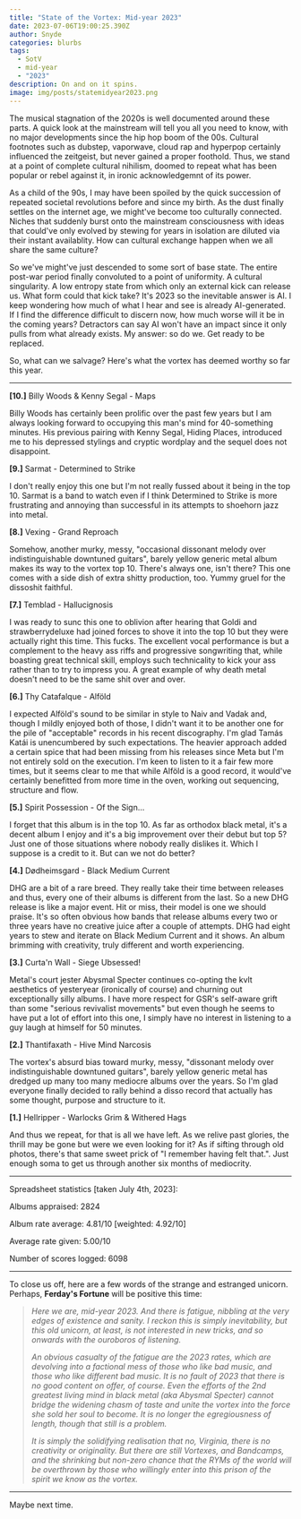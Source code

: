 ```yaml
---
title: "State of the Vortex: Mid-year 2023"
date: 2023-07-06T19:00:25.390Z
author: Snyde
categories: blurbs
tags:
  - SotV
  - mid-year
  - "2023"
description: On and on it spins.
image: img/posts/statemidyear2023.png
---
```

The musical stagnation of the 2020s is well documented around these parts. A quick look at the mainstream will tell you all you need to know, with no major developments since the hip hop boom of the 00s. Cultural footnotes such as dubstep, vaporwave, cloud rap and hyperpop certainly influenced the zeitgeist, but never gained a proper foothold. Thus, we stand at a point of complete cultural nihilism, doomed to repeat what has been popular or rebel against it, in ironic acknowledgemnt of its power.

As a child of the 90s, I may have been spoiled by the quick succession of repeated societal revolutions before and since my birth. As the dust finally settles on the internet age, we might've become too culturally connected. Niches that suddenly burst onto the mainstream consciousness with ideas that could've only evolved by stewing for years in isolation are diluted via their instant availablity. How can cultural exchange happen when we all share the same culture?

So we've might've just descended to some sort of base state. The entire post-war period finally convoluted to a point of uniformity. A cultural singularity. A low entropy state from which only an external kick can release us. What form could that kick take? It's 2023 so the inevitable answer is AI. I keep wondering how much of what I hear and see is already AI-generated. If I find the difference difficult to discern now, how much worse will it be in the coming years? Detractors can say AI won't have an impact since it only pulls from what already exists. My answer: so do we. Get ready to be replaced.

So, what can we salvage? Here's what the vortex has deemed worthy so far this year.

- - -

**\[10.]** Billy Woods & Kenny Segal - Maps

Billy Woods has certainly been prolific over the past few years but I am always looking forward to occupying this man's mind for 40-something minutes. His previous pairing with Kenny Segal, Hiding Places, introduced me to his depressed stylings and cryptic wordplay and the sequel does not disappoint.

**\[9.]** Sarmat - Determined to Strike

I don't really enjoy this one but I'm not really fussed about it being in the top 10. Sarmat is a band to watch even if I think Determined to Strike is more frustrating and annoying than successful in its attempts to shoehorn jazz into metal.

**\[8.]** Vexing - Grand Reproach

Somehow, another murky, messy, "occasional dissonant melody over indistinguishable downtuned guitars", barely yellow generic metal album makes its way to the vortex top 10. There's always one, isn't there? This one comes with a side dish of extra shitty production, too. Yummy gruel for the dissoshit faithful.

**\[7.]** Temblad - Hallucignosis

I was ready to sunc this one to oblivion after hearing that Goldi and strawberrydeluxe had joined forces to shove it into the top 10 but they were actually right this time. This fucks. The excellent vocal performance is but a complement to the heavy ass riffs and progressive songwriting that, while boasting great technical skill, employs such technicality to kick your ass rather than to try to impress you. A great example of why death metal doesn't need to be the same shit over and over.

**\[6.]** Thy Catafalque - Alföld

I expected Alföld's sound to be similar in style to Naiv and Vadak and, though I mildly enjoyed both of those, I didn't want it to be another one for the pile of "acceptable" records in his recent discography. I'm glad Tamás Katái is unencumbered by such expectations. The heavier approach added a certain spice that had been missing from his releases since Meta but I'm not entirely sold on the execution. I'm keen to listen to it a fair few more times, but it seems clear to me that while Alföld is a good record, it would've certainly benefitted from more time in the oven, working out sequencing, structure and flow.

**\[5.]** Spirit Possession - Of the Sign...

I forget that this album is in the top 10. As far as orthodox black metal, it's a decent album I enjoy and it's a big improvement over their debut but top 5? Just one of those situations where nobody really dislikes it. Which I suppose is a credit to it. But can we not do better?

**\[4.]** Dødheimsgard - Black Medium Current

DHG are a bit of a rare breed. They really take their time between releases and thus, every one of their albums is different from the last. So a new DHG release is like a major event. Hit or miss, their model is one we should praise. It's so often obvious how bands that release albums every two or three years have no creative juice after a couple of attempts. DHG had eight years to stew and iterate on Black Medium Current and it shows. An album brimming with creativity, truly different and worth experiencing.

**\[3.]** Curta'n Wall - Siege Ubsessed!

Metal's court jester Abysmal Specter continues co-opting the kvlt aesthetics of yesteryear (ironically of course) and churning out exceptionally silly albums. I have more respect for GSR's self-aware grift than some "serious revivalist movements" but even though he seems to have put a lot of effort into this one, I simply have no interest in listening to a guy laugh at himself for 50 minutes.

**\[2.]** Thantifaxath - Hive Mind Narcosis

The vortex's absurd bias toward murky, messy, "dissonant melody over indistinguishable downtuned guitars", barely yellow generic metal has dredged up many too many mediocre albums over the years. So I'm glad everyone finally decided to rally behind a disso record that actually has some thought, purpose and structure to it.

**\[1.]** Hellripper - Warlocks Grim & Withered Hags

And thus we repeat, for that is all we have left. As we relive past glories, the thrill may be gone but were we even looking for it? As if sifting through old photos, there's that same sweet prick of "I remember having felt that.". Just enough soma to get us through another six months of mediocrity.

- - -

Spreadsheet statistics \[taken July 4th, 2023]:

Albums appraised: 2824

Album rate average: 4.81/10 \[weighted: 4.92/10]

Average rate given: 5.00/10

Number of scores logged: 6098

- - -

To close us off, here are a few words of the strange and estranged unicorn. Perhaps, **Ferday's Fortune** will be positive this time:

> *Here we are, mid-year 2023. And there is fatigue, nibbling at the very edges of existence and sanity. I reckon this is simply inevitability, but this old unicorn, at least, is not interested in new tricks, and so onwards with the ouroboros of listening.* 
>
> *An obvious casualty of the fatigue are the 2023 rates, which are devolving into a factional mess of those who like bad music, and those who like different bad music. It is no fault of 2023 that there is no good content on offer, of course. Even the efforts of the 2nd greatest living mind in black metal (aka Abysmal Specter) cannot bridge the widening chasm of taste and unite the vortex into the force she sold her soul to become. It is no longer the egregiousness of length, though that still is a problem.*
>
> *It is simply the solidifying realisation that no, Virginia, there is no creativity or originality. But there are still Vortexes, and Bandcamps, and the shrinking but non-zero chance that the RYMs of the world will be overthrown by those who willingly enter into this prison of the spirit we know as the vortex.*

- - -

Maybe next time.